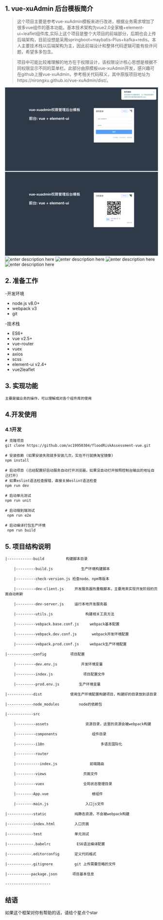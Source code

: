 ## 1. vue-xuAdmin 后台模板简介
>这个项目主要是参考vue-xuAdmin模板来进行改进，根据业务需求增加了很多vue组件的基本功能。基本技术架构为vue2.0全家桶+element-ui+leaflet组件库,实际上这个项目是整个大项目的前端部分，后期也会上传后端架构，目前设想是采用springboot+maybatis-Plus+kafka+redis。本人主要技术栈以后端架构为主，因此前端设计和整体代码逻辑可能有些许问题，希望多多包含。

> 项目中可能比较难理解的地方在于权限设计，该权限设计核心思想是根据不同权限显示不同的菜单栏。此部分由原模板vue-xuAdmin开发，感兴趣可在github上搜vue-xuAdmin，参考相关代码释义，其中原版项目地址为https://nirongxu.github.io/vue-xuAdmin/dist/。


![enter description here](https://www.github.com/Nirongxu/xiaoshujiang/raw/master/1552796499128.png)
![enter description here](https://www.github.com/Nirongxu/xiaoshujiang/raw/master/1552796567032.png)
![enter description here](https://i.loli.net/2018/12/12/5c10a2f90e38a.jpg)
![enter description here](https://i.loli.net/2018/12/16/5c153f4998458.jpg)
![enter description here](https://i.loli.net/2018/12/16/5c153fe516daf.jpg)
![enter description here](https://i.loli.net/2018/12/12/5c102c115c130.jpg)
## 2. 准备工作
-开发环境
- node.js v8.0+
- webpack v3
- git

-技术栈
- ES6+
- vue v2.5+
- vue-router
- vuex
- axios
- scss
- element-ui v2.4+
- vue2leaflet

## 3. 实现功能
```
主要是偏业务的操作，可以理解成对各个组件库的使用

```
## 4.开发使用
### 4.1开发
```
# 克隆项目
git clone https://github.com/xc19950304/floodRiskAssessment-vue.git

# 安装依赖 (如果安装失败就多安装几次，实在不行就换淘宝镜像)
npm install

# 启动项目 (已经配置好启动服务自动打开浏览器，如果没自动打开按照控制台输出的地址自己打开)
# 如果eslint语法检查报错，直接关掉eslint语法检查
npm run dev

# 启动单元测试
npm run unit

# 启动端到端测试
 npm run e2e

# 启动编译打包生产环境
 npm run build
```

## 5. 项目结构说明
```
|------------build          构建脚本目录

    |---------build.js             生产环境构建脚本

    |---------check-version.js 检查node、npm等版本

    |---------dev-client.js     开发服务器热重载脚本，主要用来实现开发阶段的页面自动刷新

    |---------dev-server.js     运行本地开发服务器

    |---------utils.js               构建相关工具方法

    |---------vebpack.base.conf.js     webpack基本配置

    |---------vebpack.dev.conf.js       webpack开发环境配置

    |---------vebpack.prod.conf.js     webpack生产环境配置   

|------------config           项目配置

    |---------dev.env.js           开发环境变量

    |---------index.js              项目配置文件

    |---------prod.env.js         生产环境变量

|------------dist             使用生产环境配置构建项目，构建好的目录放到该目录

|------------node_modules         node的依赖包

|------------src

    |---------assets                 资源目录，这里的资源会被webpack构建

    |---------components        		组件目录

    |---------i18n					        多语言国际化

    |---------router

    |-----------index.js               前端路由

    |---------views					页面文件

    |---------vuex					全局状态管理目录

    |--------App.vue                	根组件

    |--------main.js                 入口js文件

|------------static             纯静态资源，不会被webpack构建

|------------index.html         入口页面

|------------test        		单元测试

|------------.babelrc            ES6语法编译配置

|-----------.editorconfig      	定义代码格式

|-----------.gitignore         	git 上传需要忽略的文件

|-----------package.json       项目基本信息

---------------------
```
## 结语
如果这个框架对你有帮助的话，请给个星点个star
